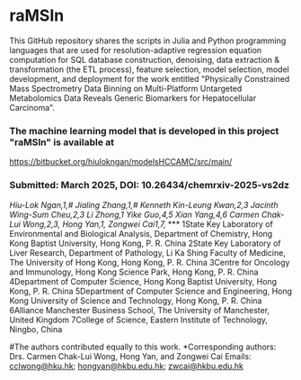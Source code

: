 # raMSIn
This GitHub repository shares the scripts in Julia and Python programming languages that are used for resolution-adaptive regression equation computation for SQL database construction, denoising, data extraction & transformation (the ETL process), feature selection, model selection, model development, and deployment for the work entitled "Physically Constrained Mass Spectrometry Data Binning on Multi-Platform Untargeted Metabolomics Data Reveals Generic Biomarkers for Hepatocellular Carcinoma".
### The machine learning model that is developed in this project "raMSIn" is available at ###
https://bitbucket.org/hiulokngan/modelsHCCAMC/src/main/

### Submitted: March 2025, DOI: 10.26434/chemrxiv-2025-vs2dz
***Hiu-Lok Ngan,1,# Jialing Zhang,1,# Kenneth Kin-Leung Kwan,2,3 Jacinth Wing-Sum Cheu,2,3 Li Zhong,1 Yike Guo,4,5 Xian Yang,4,6 Carmen Chak-Lui Wong,2,3,* Hong Yan,1,* Zongwei Cai1,7,* ***
1State Key Laboratory of Environmental and Biological Analysis, Department of Chemistry, Hong Kong Baptist University, Hong Kong, P. R. China
2State Key Laboratory of Liver Research, Department of Pathology, Li Ka Shing Faculty of Medicine, The University of Hong Kong, Hong Kong, P. R. China
3Centre for Oncology and Immunology, Hong Kong Science Park, Hong Kong, P. R. China
4Department of Computer Science, Hong Kong Baptist University, Hong Kong, P. R. China
5Department of Computer Science and Engineering, Hong Kong University of Science and Technology, Hong Kong, P. R. China
6Alliance Manchester Business School, The University of Manchester, United Kingdom
7College of Science, Eastern Institute of Technology, Ningbo, China

#The authors contributed equally to this work.
*Corresponding authors: Drs. Carmen Chak-Lui Wong, Hong Yan, and Zongwei Cai
Emails: cclwong@hku.hk; hongyan@hkbu.edu.hk; zwcai@hkbu.edu.hk
